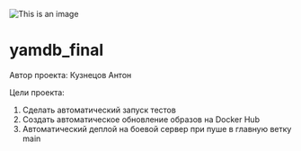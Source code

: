 ![This is an image](https://myoctocat.com/assets/images/base-octocat.svg)

# yamdb_final

Автор проекта: Кузнецов Антон

Цели проекта:
1. Сделать автоматический запуск тестов
2. Создать автоматическое обновление образов на Docker Hub
3. Автоматический деплой на боевой сервер при пуше в главную ветку main
